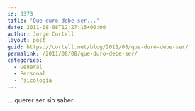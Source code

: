 ```yaml
---
id: 3373
title: 'Que duro debe ser...'
date: 2011-08-08T12:27:15+00:00
author: Jorge Cortell
layout: post
guid: https://cortell.net/blog/2011/08/que-duro-debe-ser/
permalink: /2011/08/08/que-duro-debe-ser/
categories:
  - General
  - Personal
  - Psicología
---
```

... querer ser sin saber.
